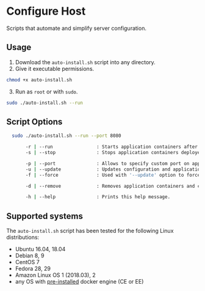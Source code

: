 # Configure Host

Scripts that automate and simplify server configuration.

## Usage

1. Download the `auto-install.sh` script into any directory.
2. Give it executable permissions.
```bash
chmod +x auto-install.sh
```
3. Run as `root` or with `sudo`.
```bash
sudo ./auto-install.sh --run
```

## Script Options

```bash
  sudo ./auto-install.sh --run --port 8080

       -r | --run                : Starts application containers after verifying dependencies.
       -s | --stop               : Stops application containers deployed on the server temporarily.

       -p | --port               : Allows to specify custom port on application will be exposed on host.
       -u | --update             : Updates configuration and application containers.
       -f | --force              : Used with '--update' option to force update of the configuration and application contaienrs.

       -d | --remove             : Removes application containers and configuration files from the server.

       -h | --help               : Prints this help message.
```

## Supported systems

The `auto-install.sh` script has been tested for the following Linux distributions:

* Ubuntu 16.04, 18.04
* Debian 8, 9
* CentOS 7
* Fedora 28, 29
* Amazon Linux OS 1 (2018.03), 2
* any OS with [pre-installed](https://docs.docker.com/install/) docker engine (CE or EE)
